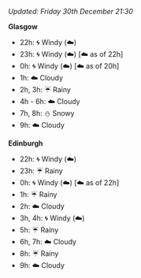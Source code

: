 *Updated: Friday 30th December 21:30*

**Glasgow**

* 22h: :cyclone: Windy (:cloud:)
* 23h: :cyclone: Windy (:cloud:) [:cloud: as of 22h]
* 0h: :cyclone: Windy (:cloud:) [:cloud: as of 20h]
* 1h: :cloud: Cloudy
* 2h, 3h: :umbrella: Rainy
* 4h - 6h: :cloud: Cloudy
* 7h, 8h: :snowman: Snowy
* 9h: :cloud: Cloudy

**Edinburgh**

* 22h: :cyclone: Windy (:cloud:)
* 23h: :umbrella: Rainy
* 0h: :cyclone: Windy (:cloud:) [:cloud: as of 22h]
* 1h: :umbrella: Rainy
* 2h: :cloud: Cloudy
* 3h, 4h: :cyclone: Windy (:cloud:)
* 5h: :umbrella: Rainy
* 6h, 7h: :cloud: Cloudy
* 8h: :umbrella: Rainy
* 9h: :cloud: Cloudy
